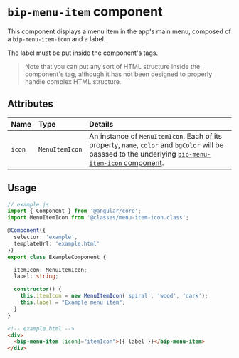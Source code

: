 # `bip-menu-item` component

This component displays a menu item in the app's main menu, composed of a `bip-menu-item-icon` and a label.

The label must be put inside the component's tags.

> Note that you can put any sort of HTML structure inside the component's tag, although it has not been designed to properly handle complex HTML structure.

## Attributes

| Name   | Type           | Details                                                                                                                                                       |
|:---    | :---           | :---                                                                                                                                                          |
| `icon` | `MenuItemIcon` | An instance of `MenuItemIcon`. Each of its property, `name`, `color` and `bgColor` will be passsed to the underlying [`bip-menu-item-icon` component][bmiic]. |

## Usage

```ts
// example.js
import { Component } from '@angular/core';
import MenuItemIcon from '@classes/menu-item-icon.class';

@Component({
  selector: 'example',
  templateUrl: 'example.html'
})
export class ExampleComponent {

  itemIcon: MenuItemIcon;
  label: string;

  constructor() {
    this.itemIcon = new MenuItemIcon('spiral', 'wood', 'dark');
    this.label = "Example menu item";
  }
}
```

```html
<!-- example.html -->
<div>
  <bip-menu-item [icon]="itemIcon">{{ label }}</bip-menu-item>
</div>
```

[bmiic]: ./bip-menu-item-icon.md